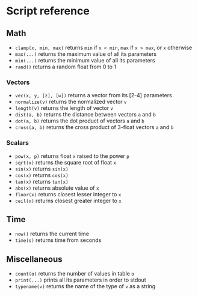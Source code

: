 # Script reference

## Math

- `clamp(x, min, max)` returns `min` if `x < min`, `max` if `x > max`, or `x` otherwise
- `max(...)` returns the maximum value of all its parameters
- `min(...)` returns the minimum value of all its parameters
- `rand()` returns a random float from 0 to 1

### Vectors

- `vec(x, y, [z], [w])` returns a vector from its [2-4] parameters
- `normalize(v)` returns the normalized vector `v`
- `length(v)` returns the length of vector `v`
- `dist(a, b)` returns the distance between vectors `a` and `b`
- `dot(a, b)` returns the dot product of vectors `a` and `b`
- `cross(a, b)` returns the cross product of 3-float vectors `a` and `b`

### Scalars

- `pow(x, p)` returns float `x` raised to the power `p`
- `sqrt(x)` returns the square root of float `x`
- `sin(x)` returns `sin(x)`
- `cos(x)` returns `cos(x)`
- `tan(x)` returns `tan(x)`
- `abs(x)` returns absolute value of `x`
- `floor(x)` returns closest lesser integer to `x`
- `ceil(x)` returns closest greater integer to `x`

## Time

- `now()` returns the current time
- `time(s)` returns time from seconds

## Miscellaneous

- `count(o)` returns the number of values in table `o`
- `print(...)` prints all its parameters in order to stdout
- `typename(v)` returns the name of the type of `v` as a string
